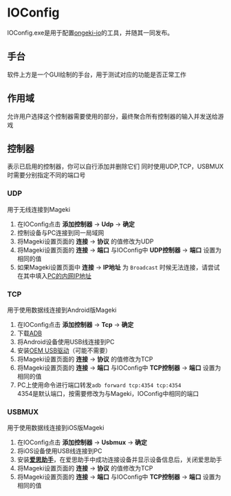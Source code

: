 # IOConfig
IOConfig.exe是用于配置[ongeki-io](https://github.com/Sanheiii/ongeki-io)的工具，并随其一同发布。
## 手台
软件上方是一个GUI绘制的手台，用于测试对应的功能是否正常工作
## 作用域
允许用户选择这个控制器需要使用的部分，最终聚合所有控制器的输入并发送给游戏
## 控制器
表示已启用的控制器，你可以自行添加并删除它们
同时使用UDP,TCP，USBMUX时需要分别指定不同的端口号
### UDP
用于无线连接到Mageki
1. 在IOConfig点击 __添加控制器__ → __Udp__ → __确定__
2. 控制设备与PC连接到同一局域网
3. 将Mageki设置页面的 __连接__ → __协议__ 的值修改为UDP
4. 将Mageki设置页面的 __连接__ → __端口__ 与IOConfig中 __UDP控制器__ → __端口__ 设置为相同的值
5. 如果Mageki设置页面中 __连接__ → __IP地址__ 为 ```Broadcast``` 时候无法连接，请尝试在其中填入[PC的内网IP地址](https://www.jianshu.com/p/da4bdc73a140)
### TCP
用于使用数据线连接到Android版Mageki
1. 在IOConfig点击 __添加控制器__ → __Tcp__ → __确定__
2. 下载[ADB]()
3. 将Android设备使用USB线连接到PC
4. 安装[OEM USB驱动](https://developer.android.google.cn/studio/run/oem-usb)（可能不需要）
5. 将Mageki设置页面的 __连接__ → __协议__ 的值修改为TCP
6. 将Mageki设置页面的 __连接__ → __端口__ 与IOConfig中 __TCP控制器__ → __端口__ 设置为相同的值
7. PC上使用命令进行端口转发```adb forward tcp:4354 tcp:4354```<br/>4354是默认端口，按需要修改为与Mageki，IOConfig中相同的端口
### USBMUX
用于使用数据线连接到iOS版Mageki
1. 在IOConfig点击 __添加控制器__ → __Usbmux__ → __确定__
2. 将iOS设备使用USB线连接到PC
3. 安装[__爱思助手__](https://www.i4.cn/)，在爱思助手中成功连接设备并显示设备信息后，关闭爱思助手
4. 将Mageki设置页面的 __连接__ → __协议__ 的值修改为TCP
5. 将Mageki设置页面的 __连接__ → __端口__ 与IOConfig中 __TCP控制器__ → __端口__ 设置为相同的值